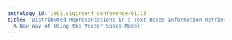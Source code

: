```yaml
---
anthology_id: 1991.sigirconf_conference-91.13
title: 'Distributed Representations in a Text Based Information Retrieval System:
  A New Way of Using the Vector Space Model'
---
```

